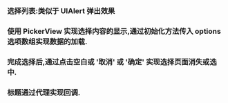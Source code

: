 ### 选择列表:类似于 UIAlert 弹出效果
### 使用 PickerView 实现选择内容的显示,通过初始化方法传入 options 选项数组实现数据的加载.
### 完成选择后,通过点击空白或 '取消' 或 '确定' 实现选择页面消失或选中.
### 标题通过代理实现回调.